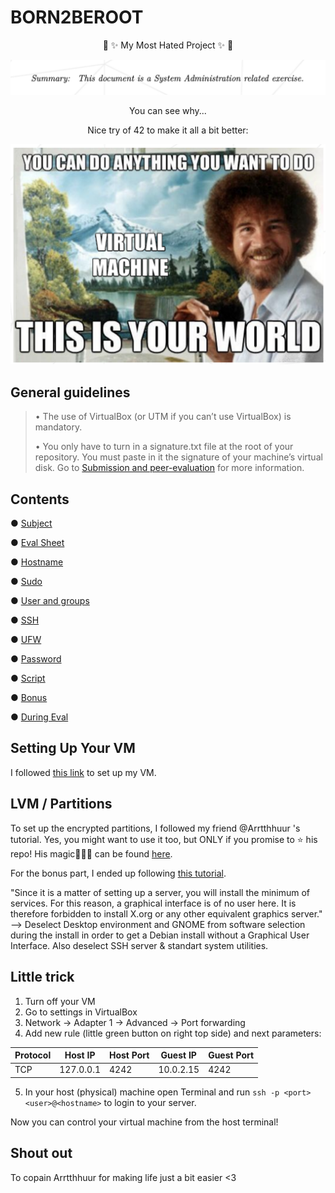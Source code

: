# BORN2BEROOT

<p align=center>
🌈 ✨ My Most Hated Project ✨ 🌈
</p>


![](Pics/crying.png)
<p align=center>
You can see why...
</p>




<p align=center>
Nice try of 42 to make it all a bit better:
</p>

![](Pics/bob.png)

## General guidelines
> • The use of VirtualBox (or UTM if you can’t use VirtualBox) is mandatory.
> 
> • You only have to turn in a signature.txt file at the root of your repository. You
must paste in it the signature of your machine’s virtual disk. Go to [Submission and
peer-evaluation](https://github.com/maresverbrugge/BORN2BEROOT/tree/master/During_eval/Submission) for more information.

## Contents
● [Subject](https://github.com/maresverbrugge/BORN2BEROOT/blob/master/subject_B2BR.pdf)

● [Eval Sheet](https://github.com/maresverbrugge/BORN2BEROOT/blob/master/eval_sheet_b2br.pdf)

● [Hostname](https://github.com/maresverbrugge/BORN2BEROOT/tree/master/Hostname)

● [Sudo](https://github.com/maresverbrugge/BORN2BEROOT/tree/master/Sudo)

● [User and groups](https://github.com/maresverbrugge/BORN2BEROOT/tree/master/User_groups)

● [SSH](https://github.com/maresverbrugge/BORN2BEROOT/tree/master/SSH)

● [UFW](https://github.com/maresverbrugge/BORN2BEROOT/tree/master/UFW)

● [Password](https://github.com/maresverbrugge/BORN2BEROOT/tree/master/Password)

● [Script](https://github.com/maresverbrugge/BORN2BEROOT/tree/master/Script)

● [Bonus](https://github.com/maresverbrugge/BORN2BEROOT/tree/master/Bonus)

● [During Eval](https://github.com/maresverbrugge/BORN2BEROOT/tree/master/During_eval)



## Setting Up Your VM
I followed [this link](https://www.brianlinkletter.com/2012/10/installing-debian-linux-in-a-virtualbox-virtual-machine/) to set up my VM.

## LVM / Partitions
To set up the encrypted partitions, I followed my friend @Arrtthhuur 's tutorial. Yes, you might want to use it too, but ONLY if you promise to ⭐️ his repo! His magic🧙🏻‍♂️ can be found [here](https://github.com/Arrtthhuur/Born2beRoot/blob/main/lvm/README.md#section).

For the bonus part, I ended up following [this tutorial](https://github.com/HEADLIGHTER/Born2BeRoot-42/blob/main/walkthrough37.txt#L23).

"Since it is a matter of setting up a server, you will install the minimum of services. For this reason, a graphical interface is of no user here. It is therefore forbidden to install X.org or any other equivalent graphics server."
--> Deselect Desktop environment and GNOME from software selection during the install in order to get a Debian install without a Graphical User Interface. Also deselect SSH server & standart system utilities.


## Little trick
1. Turn off your VM
2. Go to settings in VirtualBox
3. Network -> Adapter 1 -> Advanced -> Port forwarding
4. Add new rule (little green button on right top side) and next parameters:


 Protocol | Host IP | Host Port | Guest IP | Guest Port
 -----------|---------|-----------|----------|---------
 TCP | 127.0.0.1 | 4242 | 10.0.2.15 | 4242      

5. In your host (physical) machine open Terminal and run `ssh -p <port> <user>@<hostname>` to login to your server.

Now you can control your virtual machine from the host terminal!



## Shout out
To copain Arrtthhuur for making life just a bit easier <3
